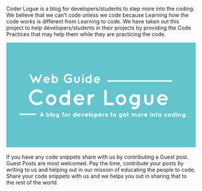Coder Logue is a blog for developers/students to step more into the coding. We believe that we can’t code unless we code because Learning how the code works is different from Learning to code. We have taken out this project to help developers/students in their projects by providing the Code Practices that may help them while they are practicing the code.

![coderlogue](https://github.com/coderlogue/coderlogue.github.io/blob/master/img/clcanva.png)

If you have any code snippets share with us by contributing a Guest post. Guest Posts are most welcomed. Pay the time, contribute your posts by writing to us and helping out in our mission of educating the people to code. Share your code snippets with us and we helps you out in sharing that to the rest of the world.
